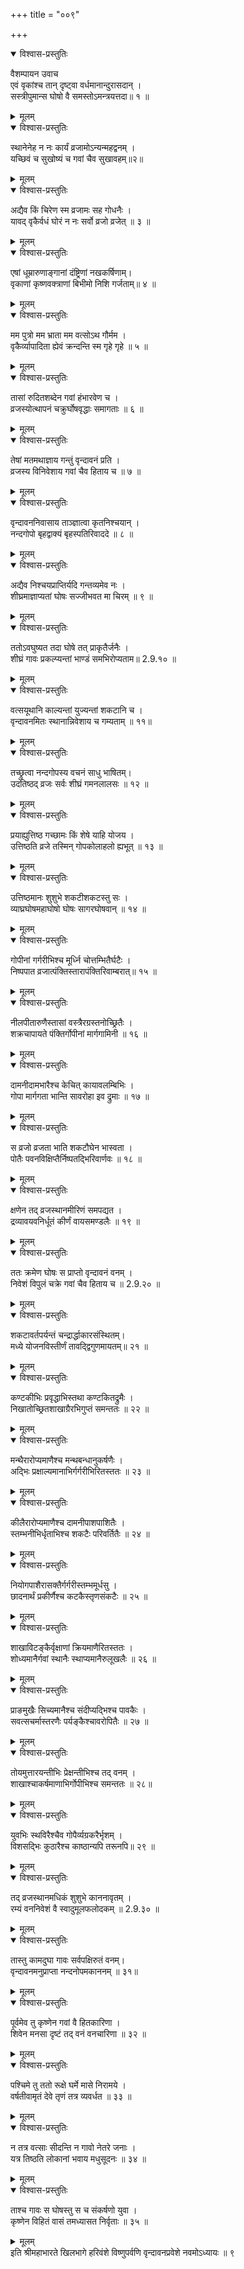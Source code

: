 +++
title = "००९"

+++

<details open><summary>विश्वास-प्रस्तुतिः</summary>

वैशम्पायन उवाच  
एवं वृकांश्च तान् दृष्ट्वा वर्धमानान्दुरासदान् ।  
सस्त्रीपुमान्स घोषो वै समस्तोऽमन्त्रयत्तदा॥ १ ॥
</details>

<details><summary>मूलम्</summary>

वैशम्पायन उवाच  
एवं वृकांश्च तान् दृष्ट्वा वर्धमानान्दुरासदान् ।  
सस्त्रीपुमान्स घोषो वै समस्तोऽमन्त्रयत्तदा॥ १ ॥
</details>

<details open><summary>विश्वास-प्रस्तुतिः</summary>

स्थानेनेह न नः कार्यं व्रजामोऽन्यन्महद्वनम् ।  
यच्छिवं च सुखोष्यं च गवां चैव सुखावहम्॥२॥
</details>

<details><summary>मूलम्</summary>

स्थानेनेह न नः कार्यं व्रजामोऽन्यन्महद्वनम् ।  
यच्छिवं च सुखोष्यं च गवां चैव सुखावहम्॥२॥
</details>

<details open><summary>विश्वास-प्रस्तुतिः</summary>

अद्यैव किं चिरेण स्म व्रजामः सह गोधनैः ।  
यावद् वृकैर्वधं घोरं न नः सर्वो व्रजो व्रजेत् ॥ ३ ॥
</details>

<details><summary>मूलम्</summary>

अद्यैव किं चिरेण स्म व्रजामः सह गोधनैः ।  
यावद् वृकैर्वधं घोरं न नः सर्वो व्रजो व्रजेत् ॥ ३ ॥
</details>

<details open><summary>विश्वास-प्रस्तुतिः</summary>

एषां धूम्रारुणाङ्गानां दंष्ट्रिणां नखकर्षिणाम्।  
वृकाणां कृष्णवक्त्राणां बिभीमो निशि गर्जताम्॥ ४ ॥
</details>

<details><summary>मूलम्</summary>

एषां धूम्रारुणाङ्गानां दंष्ट्रिणां नखकर्षिणाम्।  
वृकाणां कृष्णवक्त्राणां बिभीमो निशि गर्जताम्॥ ४ ॥
</details>

<details open><summary>विश्वास-प्रस्तुतिः</summary>

मम पुत्रो मम भ्राता मम वत्सोऽथ गौर्मम ।  
वृकैर्व्यापादिता ह्येवं क्रन्दन्ति स्म गृहे गृहे ॥ ५ ॥
</details>

<details><summary>मूलम्</summary>

मम पुत्रो मम भ्राता मम वत्सोऽथ गौर्मम ।  
वृकैर्व्यापादिता ह्येवं क्रन्दन्ति स्म गृहे गृहे ॥ ५ ॥
</details>

<details open><summary>विश्वास-प्रस्तुतिः</summary>

तासां रुदितशब्देन गवां हंभारवेण च ।  
व्रजस्योत्थापनं चक्रुर्घोषवृद्धाः समागताः ॥ ६ ॥
</details>

<details><summary>मूलम्</summary>

तासां रुदितशब्देन गवां हंभारवेण च ।  
व्रजस्योत्थापनं चक्रुर्घोषवृद्धाः समागताः ॥ ६ ॥
</details>

<details open><summary>विश्वास-प्रस्तुतिः</summary>

तेषां मतमथाज्ञाय गन्तुं वृन्दावनं प्रति ।  
व्रजस्य विनिवेशाय गवां चैव हिताय च ॥ ७ ॥
</details>

<details><summary>मूलम्</summary>

तेषां मतमथाज्ञाय गन्तुं वृन्दावनं प्रति ।  
व्रजस्य विनिवेशाय गवां चैव हिताय च ॥ ७ ॥
</details>

<details open><summary>विश्वास-प्रस्तुतिः</summary>

वृन्दावननिवासाय ताञ्ज्ञात्वा कृतनिश्चयान् ।  
नन्दगोपो बृहद्वाक्यं बृहस्पतिरिवाददे ॥ ८ ॥
</details>

<details><summary>मूलम्</summary>

वृन्दावननिवासाय ताञ्ज्ञात्वा कृतनिश्चयान् ।  
नन्दगोपो बृहद्वाक्यं बृहस्पतिरिवाददे ॥ ८ ॥
</details>

<details open><summary>विश्वास-प्रस्तुतिः</summary>

अद्यैव निश्चयप्राप्तिर्यदि गन्तव्यमेव नः ।  
शीघ्रमाज्ञाप्यतां घोषः सज्जीभवत मा चिरम् ॥ ९ ॥
</details>

<details><summary>मूलम्</summary>

अद्यैव निश्चयप्राप्तिर्यदि गन्तव्यमेव नः ।  
शीघ्रमाज्ञाप्यतां घोषः सज्जीभवत मा चिरम् ॥ ९ ॥
</details>

<details open><summary>विश्वास-प्रस्तुतिः</summary>

ततोऽवघुष्यत तदा घोषे तत् प्राकृतैर्जनैः ।  
शीघ्रं गावः प्रकल्प्यन्तां भाण्डं समभिरोप्यताम॥ 2.9.१० ॥
</details>

<details><summary>मूलम्</summary>

ततोऽवघुष्यत तदा घोषे तत् प्राकृतैर्जनैः ।  
शीघ्रं गावः प्रकल्प्यन्तां भाण्डं समभिरोप्यताम॥ 2.9.१० ॥
</details>

<details open><summary>विश्वास-प्रस्तुतिः</summary>

वत्सयूथानि काल्यन्तां युज्यन्तां शकटानि च ।  
वृन्दावनमितः स्थानान्निवेशाय च गम्यताम् ॥ ११॥
</details>

<details><summary>मूलम्</summary>

वत्सयूथानि काल्यन्तां युज्यन्तां शकटानि च ।  
वृन्दावनमितः स्थानान्निवेशाय च गम्यताम् ॥ ११॥
</details>

<details open><summary>विश्वास-प्रस्तुतिः</summary>

तच्छ्रुत्वा नन्दगोपस्य वचनं साधु भाषितम्।  
उदतिष्ठद् व्रजः सर्वः शीघ्रं गमनलालसः ॥ १२ ॥
</details>

<details><summary>मूलम्</summary>

तच्छ्रुत्वा नन्दगोपस्य वचनं साधु भाषितम्।  
उदतिष्ठद् व्रजः सर्वः शीघ्रं गमनलालसः ॥ १२ ॥
</details>

<details open><summary>विश्वास-प्रस्तुतिः</summary>

प्रयाह्युत्तिष्ठ गच्छामः किं शेषे याहि योजय ।  
उत्तिष्ठति व्रजे तस्मिन् गोपकोलाहलो ह्यभूत् ॥ १३ ॥
</details>

<details><summary>मूलम्</summary>

प्रयाह्युत्तिष्ठ गच्छामः किं शेषे याहि योजय ।  
उत्तिष्ठति व्रजे तस्मिन् गोपकोलाहलो ह्यभूत् ॥ १३ ॥
</details>

<details open><summary>विश्वास-प्रस्तुतिः</summary>

उत्तिष्ठमानः शुशुभे शकटीशकटस्तु सः ।  
व्याघ्रघोषमहाघोषो घोषः सागरघोषवान् ॥ १४ ॥
</details>

<details><summary>मूलम्</summary>

उत्तिष्ठमानः शुशुभे शकटीशकटस्तु सः ।  
व्याघ्रघोषमहाघोषो घोषः सागरघोषवान् ॥ १४ ॥
</details>

<details open><summary>विश्वास-प्रस्तुतिः</summary>

गोपीनां गर्गरीभिश्च मूर्ध्नि चोत्तम्भितैर्घटैः ।  
निष्पपात व्रजात्पंक्तिस्तारापंक्तिरिवाम्बरात्॥ १५ ॥
</details>

<details><summary>मूलम्</summary>

गोपीनां गर्गरीभिश्च मूर्ध्नि चोत्तम्भितैर्घटैः ।  
निष्पपात व्रजात्पंक्तिस्तारापंक्तिरिवाम्बरात्॥ १५ ॥
</details>

<details open><summary>विश्वास-प्रस्तुतिः</summary>

नीलपीतारुणैस्तासां वस्त्रैरग्रस्तनोच्छ्रितैः ।  
शक्रचापायते पंक्तिर्गोपीनां मार्गगामिनी ॥ १६ ॥
</details>

<details><summary>मूलम्</summary>

नीलपीतारुणैस्तासां वस्त्रैरग्रस्तनोच्छ्रितैः ।  
शक्रचापायते पंक्तिर्गोपीनां मार्गगामिनी ॥ १६ ॥
</details>

<details open><summary>विश्वास-प्रस्तुतिः</summary>

दामनीदामभारैश्च केचित् कायावलम्बिभिः ।  
गोपा मार्गगता भान्ति सावरोहा इव द्रुमाः ॥ १७ ॥
</details>

<details><summary>मूलम्</summary>

दामनीदामभारैश्च केचित् कायावलम्बिभिः ।  
गोपा मार्गगता भान्ति सावरोहा इव द्रुमाः ॥ १७ ॥
</details>

<details open><summary>विश्वास-प्रस्तुतिः</summary>

स व्रजो व्रजता भाति शकटौघेन भास्वता ।  
पोतैः पवनविक्षिप्तैर्निष्पतद्भिरिवार्णवः ॥ १८ ॥
</details>

<details><summary>मूलम्</summary>

स व्रजो व्रजता भाति शकटौघेन भास्वता ।  
पोतैः पवनविक्षिप्तैर्निष्पतद्भिरिवार्णवः ॥ १८ ॥
</details>

<details open><summary>विश्वास-प्रस्तुतिः</summary>

क्षणेन तद् व्रजस्थानमीरिणं समपद्यत ।  
द्रव्यावयवनिर्धूतं कीर्णं वायसमण्डलैः ॥ १९ ॥
</details>

<details><summary>मूलम्</summary>

क्षणेन तद् व्रजस्थानमीरिणं समपद्यत ।  
द्रव्यावयवनिर्धूतं कीर्णं वायसमण्डलैः ॥ १९ ॥
</details>

<details open><summary>विश्वास-प्रस्तुतिः</summary>

ततः क्रमेण घोषः स प्राप्तो वृन्दावनं वनम् ।  
निवेशं विपुलं चक्रे गवां चैव हिताय च ॥ 2.9.२० ॥
</details>

<details><summary>मूलम्</summary>

ततः क्रमेण घोषः स प्राप्तो वृन्दावनं वनम् ।  
निवेशं विपुलं चक्रे गवां चैव हिताय च ॥ 2.9.२० ॥
</details>

<details open><summary>विश्वास-प्रस्तुतिः</summary>

शकटावर्तपर्यन्तं चन्द्रार्द्धाकारसंस्थितम्।  
मध्ये योजनविस्तीर्णं तावद्द्विगुणमायतम्॥ २१ ॥
</details>

<details><summary>मूलम्</summary>

शकटावर्तपर्यन्तं चन्द्रार्द्धाकारसंस्थितम्।  
मध्ये योजनविस्तीर्णं तावद्द्विगुणमायतम्॥ २१ ॥
</details>

<details open><summary>विश्वास-प्रस्तुतिः</summary>

कण्टकीभिः प्रवृद्धाभिस्तथा कण्टकितद्रुमैः ।  
निखातोच्छ्रितशाखाग्रैरभिगुप्तं समन्ततः ॥ २२ ॥
</details>

<details><summary>मूलम्</summary>

कण्टकीभिः प्रवृद्धाभिस्तथा कण्टकितद्रुमैः ।  
निखातोच्छ्रितशाखाग्रैरभिगुप्तं समन्ततः ॥ २२ ॥
</details>

<details open><summary>विश्वास-प्रस्तुतिः</summary>

मन्थैरारोप्यमाणैश्च मन्थबन्धानुकर्षणैः ।  
अद्भिः प्रक्षाल्यमानाभिर्गर्गरीभिरितस्ततः ॥ २३ ॥
</details>

<details><summary>मूलम्</summary>

मन्थैरारोप्यमाणैश्च मन्थबन्धानुकर्षणैः ।  
अद्भिः प्रक्षाल्यमानाभिर्गर्गरीभिरितस्ततः ॥ २३ ॥
</details>

<details open><summary>विश्वास-प्रस्तुतिः</summary>

कीलैरारोप्यमाणैश्च दामनीपाशपाशितैः ।  
स्तम्भनीभिर्धृताभिश्च शकटैः परिवर्तितैः ॥ २४ ॥
</details>

<details><summary>मूलम्</summary>

कीलैरारोप्यमाणैश्च दामनीपाशपाशितैः ।  
स्तम्भनीभिर्धृताभिश्च शकटैः परिवर्तितैः ॥ २४ ॥
</details>

<details open><summary>विश्वास-प्रस्तुतिः</summary>

नियोगपाशैरासक्तैर्गर्गरीस्तम्भमूर्धसु ।  
छादनार्थं प्रकीर्णैश्च कटकैस्तृणसंकटैः ॥ २५ ॥
</details>

<details><summary>मूलम्</summary>

नियोगपाशैरासक्तैर्गर्गरीस्तम्भमूर्धसु ।  
छादनार्थं प्रकीर्णैश्च कटकैस्तृणसंकटैः ॥ २५ ॥
</details>

<details open><summary>विश्वास-प्रस्तुतिः</summary>

शाखाविटङ्कैर्वृक्षाणां क्रियमाणैरितस्ततः ।  
शोध्यमानैर्गवां स्थानैः स्थाप्यमानैरुलूखलैः ॥ २६ ॥
</details>

<details><summary>मूलम्</summary>

शाखाविटङ्कैर्वृक्षाणां क्रियमाणैरितस्ततः ।  
शोध्यमानैर्गवां स्थानैः स्थाप्यमानैरुलूखलैः ॥ २६ ॥
</details>

<details open><summary>विश्वास-प्रस्तुतिः</summary>

प्राङमुखैः सिच्यमानैश्च संदीप्यद्भिश्च पावकैः ।  
सवत्सचर्मास्तरणैः पर्यङ्कैश्चावरोपितैः ॥ २७ ॥
</details>

<details><summary>मूलम्</summary>

प्राङमुखैः सिच्यमानैश्च संदीप्यद्भिश्च पावकैः ।  
सवत्सचर्मास्तरणैः पर्यङ्कैश्चावरोपितैः ॥ २७ ॥
</details>

<details open><summary>विश्वास-प्रस्तुतिः</summary>

तोयमुत्तारयन्तीभिः प्रेक्षन्तीभिश्च तद् वनम् ।  
शाखाश्चाकर्षमाणाभिर्गोपीभिश्च समन्ततः ॥ २८॥
</details>

<details><summary>मूलम्</summary>

तोयमुत्तारयन्तीभिः प्रेक्षन्तीभिश्च तद् वनम् ।  
शाखाश्चाकर्षमाणाभिर्गोपीभिश्च समन्ततः ॥ २८॥
</details>

<details open><summary>विश्वास-प्रस्तुतिः</summary>

युवभिः स्थविरैश्चैव गोपैर्व्यग्रकरैर्भृशम् ।  
विशसद्भिः कुठारैश्च काष्ठान्यपि तरूनपि॥ २९ ॥
</details>

<details><summary>मूलम्</summary>

युवभिः स्थविरैश्चैव गोपैर्व्यग्रकरैर्भृशम् ।  
विशसद्भिः कुठारैश्च काष्ठान्यपि तरूनपि॥ २९ ॥
</details>

<details open><summary>विश्वास-प्रस्तुतिः</summary>

तद् व्रजस्थानमधिकं शुशुभे काननावृतम् ।  
रम्यं वननिवेशं वै स्वादुमूलफलोदकम् ॥ 2.9.३० ॥
</details>

<details><summary>मूलम्</summary>

तद् व्रजस्थानमधिकं शुशुभे काननावृतम् ।  
रम्यं वननिवेशं वै स्वादुमूलफलोदकम् ॥ 2.9.३० ॥
</details>

<details open><summary>विश्वास-प्रस्तुतिः</summary>

तास्तु कामदुघा गावः सर्वपक्षिरुतं वनम्।  
वृन्दावनमनुप्राप्ता नन्दनोपमकाननम् ॥ ३१॥
</details>

<details><summary>मूलम्</summary>

तास्तु कामदुघा गावः सर्वपक्षिरुतं वनम्।  
वृन्दावनमनुप्राप्ता नन्दनोपमकाननम् ॥ ३१॥
</details>

<details open><summary>विश्वास-प्रस्तुतिः</summary>

पूर्वमेव तु कृष्णेन गवां वै हितकारिणा ।  
शिवेन मनसा दृष्टं तद् वनं वनचारिणा ॥ ३२ ॥
</details>

<details><summary>मूलम्</summary>

पूर्वमेव तु कृष्णेन गवां वै हितकारिणा ।  
शिवेन मनसा दृष्टं तद् वनं वनचारिणा ॥ ३२ ॥
</details>

<details open><summary>विश्वास-प्रस्तुतिः</summary>

पश्चिमे तु ततो रूक्षे घर्मे मासे निरामये ।  
वर्षतीवामृतं देवे तृणं तत्र व्यवर्धत ॥ ३३ ॥
</details>

<details><summary>मूलम्</summary>

पश्चिमे तु ततो रूक्षे घर्मे मासे निरामये ।  
वर्षतीवामृतं देवे तृणं तत्र व्यवर्धत ॥ ३३ ॥
</details>

<details open><summary>विश्वास-प्रस्तुतिः</summary>

न तत्र वत्साः सीदन्ति न गावो नेतरे जनाः ।  
यत्र तिष्ठति लोकानां भवाय मधुसूदनः ॥ ३४ ॥
</details>

<details><summary>मूलम्</summary>

न तत्र वत्साः सीदन्ति न गावो नेतरे जनाः ।  
यत्र तिष्ठति लोकानां भवाय मधुसूदनः ॥ ३४ ॥
</details>

<details open><summary>विश्वास-प्रस्तुतिः</summary>

ताश्च गावः स घोषस्तु स च संकर्षणो युवा ।  
कृष्णेन विहितं वासं तमध्यासत निर्वृताः ॥ ३५ ॥
</details>

<details><summary>मूलम्</summary>

ताश्च गावः स घोषस्तु स च संकर्षणो युवा ।  
कृष्णेन विहितं वासं तमध्यासत निर्वृताः ॥ ३५ ॥
</details>
इति श्रीमहाभारते खिलभागे हरिवंशे विष्णुपर्वणि वृन्दावनप्रवेशे नवमोऽध्यायः ॥ ९